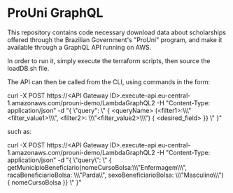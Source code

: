 # ProUni GraphQL

This repository contains code necessary download data about scholarships offered through the Brazilian Government's "ProUni" program, and make it available through a GraphQL API running on AWS.

In order to run it, simply execute the terraform scripts, then source the loadDB.sh file.

The API can then be called from the CLI, using commands in the form:

curl -X POST https://\<API Gateway ID\>.execute-api.eu-central-1.amazonaws.com/prouni-demo/LambdaGraphQL2 -H "Content-Type: application/json" -d "{ \\"query\": \\" { \<queryName\> (\<filter1\>:\\\\\\"\<filter_value1\>\\\\\\", \<filter2\>: \\\\\\"\<filter_value2\>\\\\\\") { \<desired_field\> }} \\" }"

such as:

curl -X POST https://\<API Gateway ID\>.execute-api.eu-central-1.amazonaws.com/prouni-demo/LambdaGraphQL2 -H "Content-Type: application/json" -d "{ \\"query\\": \\" { getMunicipioBeneficiario(nomeCursoBolsa:\\\\\\"Enfermagem\\\\\\", racaBeneficiarioBolsa: \\\\\\"Parda\\\\\", sexoBeneficiarioBolsa: \\\\\\"Masculino\\\\\\") { nomeCursoBolsa }} \\" }"
